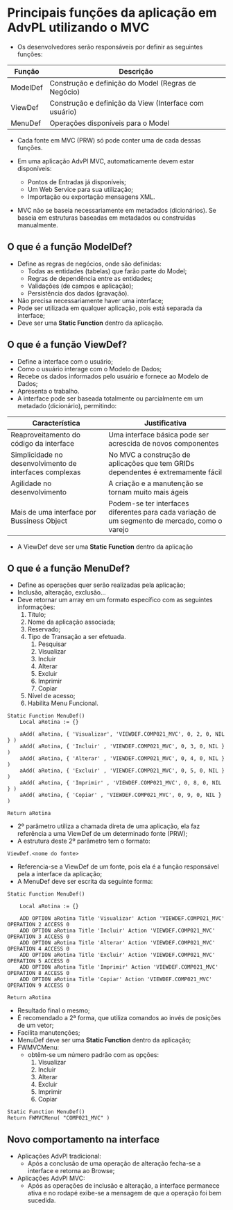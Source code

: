 # Principais funções da aplicação em AdvPL utilizando o MVC
- Os desenvolvedores serão responsáveis por definir as seguintes funções:

| Função   | Descrição                                              |
|----------|--------------------------------------------------------|
| ModelDef | Construção e definição do Model (Regras de Negócio)    |
| ViewDef  | Construção e definição da View (Interface com usuário) |
| MenuDef  | Operações disponíveis para o Model                     |

- Cada fonte em MVC (PRW) só pode conter uma de cada dessas funções.

- Em uma aplicação AdvPl MVC, automaticamente devem estar disponíveis:
  - Pontos de Entradas já disponíveis;
  - Um Web Service para sua utilização;
  - Importação ou exportação mensagens XML.

- MVC não se baseia necessariamente em metadados (dicionários). Se baseia em estruturas baseadas em metadados ou construídas manualmente.

## O que é a função ModelDef?
- Define as regras de negócios, onde são definidas:
  - Todas as entidades (tabelas) que farão parte do Model;
  - Regras de dependência entre as entidades;
  - Validações (de campos e aplicação);
  - Persistência dos dados (gravação).
- Não precisa necessariamente haver uma interface;
- Pode ser utilizada em qualquer aplicação, pois está separada da interface;
- Deve ser uma **Static Function** dentro da aplicação.

## O que é a função ViewDef?
- Define a interface com o usuário;
- Como o usuário interage com o Modelo de Dados;
- Recebe os dados informados pelo usuário e fornece ao Modelo de Dados;
- Apresenta o trabalho.
- A interface pode ser baseada totalmente ou parcialmente em um metadado (dicionário), permitindo:

| Característica                                          | Justificativa                                                                                  |
|---------------------------------------------------------|------------------------------------------------------------------------------------------------|
| Reaproveitamento do código da interface                 | Uma interface básica pode ser acrescida de novos componentes                                   |
| Simplicidade no desenvolvimento de interfaces complexas | No MVC a construção de aplicações que tem GRIDs dependentes é extremamente fácil               |
| Agilidade no desenvolvimento                            | A criação e a manutenção se tornam muito mais ágeis                                            |
| Mais de uma interface por Bussiness Object              | Podem-se ter interfaces diferentes para cada variação de um segmento de mercado, como o varejo |

- A ViewDef deve ser uma **Static Function** dentro da aplicação

## O que é a função MenuDef?
- Define as operações quer serão realizadas pela aplicação;
- Inclusão, alteração, exclusão...
- Deve retornar um array em um formato específico com as seguintes informações:
  1. Título;
  2. Nome da aplicação associada;
  3.  Reservado;
  4.  Tipo de Transação a ser efetuada.
      1.  Pesquisar
      2.  Visualizar
      3.  Incluir
      4.  Alterar
      5.  Excluir
      6.  Imprimir
      7.  Copiar
  5.   Nível de acesso;
  6.   Habilita Menu Funcional.

```
Static Function MenuDef()
    Local aRotina := {}

    aAdd( aRotina, { 'Visualizar', 'VIEWDEF.COMP021_MVC', 0, 2, 0, NIL } )
    aAdd( aRotina, { 'Incluir' , 'VIEWDEF.COMP021_MVC', 0, 3, 0, NIL } )
    aAdd( aRotina, { 'Alterar' , 'VIEWDEF.COMP021_MVC', 0, 4, 0, NIL } )
    aAdd( aRotina, { 'Excluir' , 'VIEWDEF.COMP021_MVC', 0, 5, 0, NIL } )
    aAdd( aRotina, { 'Imprimir' , 'VIEWDEF.COMP021_MVC', 0, 8, 0, NIL } )
    aAdd( aRotina, { 'Copiar' , 'VIEWDEF.COMP021_MVC', 0, 9, 0, NIL } )

Return aRotina
```

- 2º parâmetro utiliza a chamada direta de uma aplicação, ela faz referência a uma ViewDef de um determinado fonte (PRW);
- A estrutura deste 2º parâmetro tem o formato:

```
ViewDef.<nome do fonte>
```

- Referencia-se a ViewDef de um fonte, pois ela é a função responsável pela a interface da aplicação;
- A MenuDef deve ser escrita da seguinte forma:

```
Static Function MenuDef()

    Local aRotina := {}

    ADD OPTION aRotina Title 'Visualizar' Action 'VIEWDEF.COMP021_MVC' OPERATION 2 ACCESS 0
    ADD OPTION aRotina Title 'Incluir' Action 'VIEWDEF.COMP021_MVC' OPERATION 3 ACCESS 0
    ADD OPTION aRotina Title 'Alterar' Action 'VIEWDEF.COMP021_MVC' OPERATION 4 ACCESS 0
    ADD OPTION aRotina Title 'Excluir' Action 'VIEWDEF.COMP021_MVC' OPERATION 5 ACCESS 0
    ADD OPTION aRotina Title 'Imprimir' Action 'VIEWDEF.COMP021_MVC' OPERATION 8 ACCESS 0
    ADD OPTION aRotina Title 'Copiar' Action 'VIEWDEF.COMP021_MVC' OPERATION 9 ACCESS 0

Return aRotina
```

- Resultado final o mesmo;
- É recomendado a 2ª forma, que utiliza comandos ao invés de posições de um vetor;
- Facilita manutenções;
-  MenuDef deve ser uma **Static Function** dentro da aplicação;
-  FWMVCMenu:
   -  obtêm-se um número padrão com as opções:
        1. Visualizar
        2. Incluir
        3. Alterar
        4. Excluir
        5. Imprimir
        6. Copiar

```
Static Function MenuDef()
Return FWMVCMenu( "COMP021_MVC" )
```

## Novo comportamento na interface
- Aplicações AdvPl tradicional:
  - Após a conclusão de uma operação de alteração fecha-se a interface e retorna ao Browse;
- Aplicações AdvPl MVC:
  - Após as operações de inclusão e alteração, a interface permanece ativa e no rodapé exibe-se a mensagem de que a operação foi bem sucedida.
